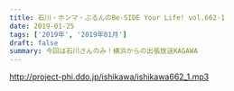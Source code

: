 ```yaml
---
title: 石川・ホンマ・ぶるんのBe-SIDE Your Life! vol.662-1
date: 2019-01-25
tags: ['2019年', '2019年01月']
draft: false
summary: 今回は石川さんのみ！横浜からの出張放送KAGAWA
---
```


http://project-phi.ddo.jp/ishikawa/ishikawa662_1.mp3
